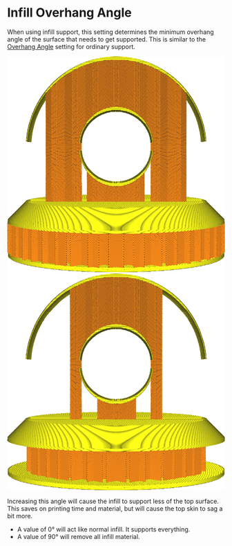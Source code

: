 Infill Overhang Angle
====
When using infill support, this setting determines the minimum overhang angle of the surface that needs to get supported. This is similar to the [Overhang Angle](../support/support_angle.md) setting for ordinary support.

![A low angle results in more support](../images/infill_support_angle_low.png)
![A high angle results in less support](../images/infill_support_angle_high.png)

Increasing this angle will cause the infill to support less of the top surface. This saves on printing time and material, but will cause the top skin to sag a bit more.
* A value of 0° will act like normal infill. It supports everything.
* A value of 90° will remove all infill material.